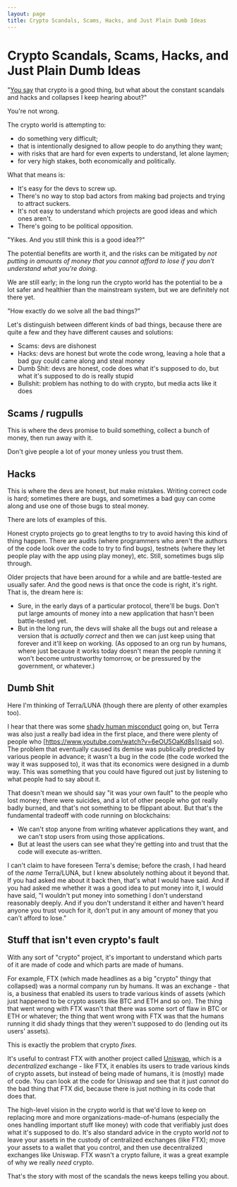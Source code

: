 ```yaml
---
layout: page
title: Crypto Scandals, Scams, Hacks, and Just Plain Dumb Ideas
---
```

# Crypto Scandals, Scams, Hacks, and Just Plain Dumb Ideas

"[You say](/pages/crypto/) that crypto is a good thing, but what about the constant scandals and hacks and collapses I keep hearing about?"

You're not wrong.

The crypto world is attempting to:
  - do something very difficult;
  - that is intentionally designed to allow people to do anything they want;
  - with risks that are hard for even experts to understand, let alone laymen;
  - for very high stakes, both economically and politically.

What that means is:
  - It's easy for the devs to screw up.
  - There's no way to stop bad actors from making bad projects and trying to attract suckers.
  - It's not easy to understand which projects are good ideas and which ones aren't.
  - There's going to be political opposition.


"Yikes. And you still think this is a good idea??"

The potential benefits are worth it, and the risks can be mitigated by *not putting in amounts of money that you cannot afford to lose if you don't understand what you're doing*.

We are still early; in the long run the crypto world has the potential to be a lot safer and healthier than the mainstream system, but we are definitely not there yet.


"How exactly do we solve all the bad things?"

Let's distinguish between different kinds of bad things, because there are quite a few and they have different causes and solutions:

  - Scams: devs are dishonest
  - Hacks: devs are honest but wrote the code wrong, leaving a hole that a bad guy could came along and steal money
  - Dumb Shit: devs are honest, code does what it's supposed to do, but what it's supposed to do is really stupid
  - Bullshit: problem has nothing to do with crypto, but media acts like it does


## Scams / rugpulls

This is where the devs promise to build something, collect a bunch of money, then run away with it.

Don't give people a lot of your money unless you trust them.


## Hacks

This is where the devs are honest, but make mistakes. Writing correct code is hard; sometimes there are bugs, and sometimes a bad guy can come along and use one of those bugs to steal money.

There are lots of examples of this.

Honest crypto projects go to great lengths to try to avoid having this kind of thing happen. There are audits (where programmers who aren't the authors of the code look over the code to try to find bugs), testnets (where they let people play with the app using play money), etc. Still, sometimes bugs slip through.

Older projects that have been around for a while and are battle-tested are usually safer. And the good news is that once the code is right, it's right. That is, the dream here is:

  - Sure, in the early days of a particular protocol, there'll be bugs. Don't put large amounts of money into a new application that hasn't been battle-tested yet.
  - But in the long run, the devs will shake all the bugs out and release a version that is *actually correct* and then we can just keep using that forever and it'll keep on working. (As opposed to an org run by humans, where just because it works today doesn't mean the people running it won't become untrustworthy tomorrow, or be pressured by the government, or whatever.)


## Dumb Shit

Here I'm thinking of Terra/LUNA (though there are plenty of other examples too).

I hear that there was some [shady human misconduct](https://en.wikipedia.org/wiki/Do_Kwon) going on, but Terra was also just a really bad idea in the first place, and there were plenty of people who [https://www.youtube.com/watch?v=6eOU5OaKd8s](said so). The problem that eventually caused its demise was publically predicted by various people in advance; it wasn't a bug in the code (the code worked the way it was supposed to), it was that its economics were designed in a dumb way. This was something that you could have figured out just by listening to what people had to say about it.

That doesn't mean we should say "it was your own fault" to the people who lost money; there were suicides, and a lot of other people who got really badly burned, and that's not something to be flippant about. But that's the fundamental tradeoff with code running on blockchains:

  - We can't stop anyone from writing whatever applications they want, and we can't stop users from using those applications.
  - But at least the users can see what they're getting into and trust that the code will execute as-written.

I can't claim to have foreseen Terra's demise; before the crash, I had heard of the *name* Terra/LUNA, but I knew absolutely nothing about it beyond that. If you had asked me about it back then, that's what I would have said. And if you had asked me whether it was a good idea to put money into it, I would have said, "I wouldn't put money into something I don't understand reasonably deeply. And if you don't understand it either and haven't heard anyone you trust vouch for it, don't put in any amount of money that you can't afford to lose."


## Stuff that isn't even crypto's fault

With any sort of "crypto" project, it's important to understand which parts of it are made of code and which parts are made of humans.

For example, FTX (which made headlines as a big "crypto" thingy that collapsed) was a normal company run by humans. It was an exchange - that is, a business that enabled its users to trade various kinds of assets (which just happened to be crypto assets like BTC and ETH and so on). The thing that went wrong with FTX wasn't that there was some sort of flaw in BTC or ETH or whatever; the thing that went wrong with FTX was that the humans running it did shady things that they weren't supposed to do (lending out its users' assets).

This is exactly the problem that crypto *fixes*.

It's useful to contrast FTX with another project called [Uniswap](https://uniswap.org/), which is a *decentralized* exchange - like FTX, it enables its users to trade various kinds of crypto assets, but instead of being made of humans, it is (mostly) made of code. You can look at the code for Uniswap and see that it just *cannot* do the bad thing that FTX did, because there is just nothing in its code that does that.

The high-level vision in the crypto world is that we'd love to keep on replacing more and more organizations-made-of-humans (especially the ones handling important stuff like money) with code that verifiably just does what it's supposed to do. It's also standard advice in the crypto world *not* to leave your assets in the custody of centralized exchanges (like FTX); move your assets to a wallet that you control, and then use decentralized exchanges like Uniswap. FTX wasn't a crypto failure, it was a great example of why we really *need* crypto.

That's the story with most of the scandals the news keeps telling you about.
